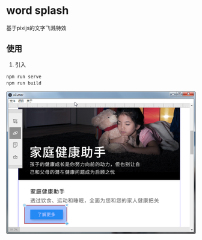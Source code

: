 # word splash
基于pixijs的文字飞溅特效



## 使用
1. 引入
``` javascript
npm run serve
npm run build
```

[![preview](https://raw.githubusercontent.com/imokya/xcutter/master/snapshot.png)](https://github.com/imokya/xcutter)
